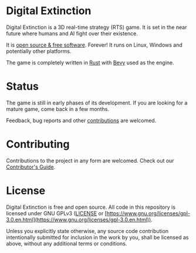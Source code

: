 # Digital Extinction

Digital Extinction is a 3D real-time strategy (RTS) game. It is set in the near
future where humans and AI fight over their existence.

It is [open source & free software](#license). Forever! It runs on Linux,
Windows and potentially other platforms.

The game is completely written in [Rust](https://www.rust-lang.org/) with
[Bevy](https://bevyengine.org/) used as the engine.

# Status

The game is still in early phases of its development. If you are looking for a
mature game, come back in a few months.

Feedback, bug reports and other [contributions](#contributing) are welcomed.

# Contributing

Contributions to the project in any form are welcomed. Check out our
[Contributor's Guide](/CONTRIBUTING.md).

# License

Digital Extinction is free and open source. All code in this repository is
licensed under GNU GPLv3 ([LICENSE](LICENSE) or
[https://www.gnu.org/licenses/gpl-3.0.en.html](https://www.gnu.org/licenses/gpl-3.0.en.html)).

Unless you explicitly state otherwise, any source code contribution
intentionally submitted for inclusion in the work by you, shall be licensed as
above, without any additional terms or conditions.
